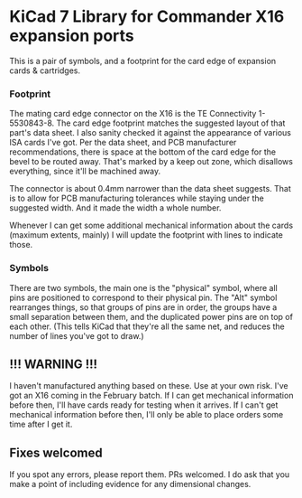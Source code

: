 # KiCad 7 Library for Commander X16 expansion ports

This is a pair of symbols, and a footprint for the card edge
of expansion cards & cartridges.

### Footprint

The mating card edge connector on the X16 is the TE Connectivity
1-5530843-8. The card edge footprint matches the suggested layout
of that part's data sheet. I also sanity checked it against the
appearance of various ISA cards I've got. Per the data sheet, and
PCB manufacturer recommendations, there is space at the bottom of
the card edge for the bevel to be routed away. That's marked by
a keep out zone, which disallows everything, since it'll be machined
away.

The connector is about 0.4mm narrower than the data sheet suggests.
That is to allow for PCB manufacturing tolerances while staying under
the suggested width. And it made the width a whole number.

Whenever I can get some additional mechanical information about
the cards (maximum extents, mainly) I will update the footprint
with lines to indicate those.

### Symbols

There are two symbols, the main one is the "physical" symbol, where
all pins are positioned to correspond to their physical pin. The "Alt"
symbol rearranges things, so that groups of pins are in order, the
groups have a small separation between them, and the duplicated power
pins are on top of each other. (This tells KiCad that they're all the
same net, and reduces the number of lines you've got to draw.)

## !!! WARNING !!!

I haven't manufactured anything based on these. Use at your own risk.
I've got an X16 coming in the February batch. If I can get mechanical
information before then, I'll have cards ready for testing when it
arrives. If I can't get mechanical information before then, I'll only
be able to place orders some time after I get it.

## Fixes welcomed

If you spot any errors, please report them. PRs welcomed.
I do ask that you make a point of including evidence for any
dimensional changes.